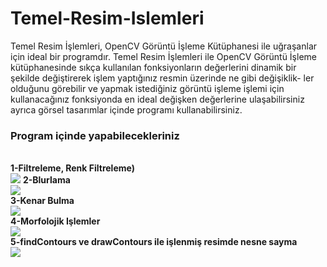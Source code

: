 # Temel-Resim-Islemleri
Temel Resim İşlemleri, OpenCV Görüntü İşleme Kütüphanesi ile uğraşanlar için ideal bir programdır. Temel Resim İşlemleri ile OpenCV Görüntü İşleme kütüphanesinde sıkça kullanılan fonksiyonların değerlerini dinamik bir şekilde değiştirerek işlem yaptığınız resmin üzerinde ne gibi değişiklik- ler olduğunu görebilir ve yapmak istediğiniz görüntü işleme işlemi için kullanacağınız fonksiyonda en ideal değişken değerlerine ulaşabilirsiniz ayrıca görsel tasarımlar içinde programı kullanabilirsiniz.
<br>
<h3>Program içinde yapabilecekleriniz</h3>
<br>
<b>1-Filtreleme, Renk Filtreleme)</b>
<br>
<img src='https://user-images.githubusercontent.com/79594881/153723336-467a05f9-2979-43bc-99ee-9f3b662d61cc.jpg'/>
<b>2-Blurlama</b>
<br>
<img src='https://user-images.githubusercontent.com/79594881/153723380-5de297cc-04ae-45de-9068-f46827621d4d.jpg'/>
<br>
<b>3-Kenar Bulma</b>
<br>
<img src='https://user-images.githubusercontent.com/79594881/153723387-d1bd1778-e52f-4731-bfce-c81d936dbe3e.jpg'/>
<br>
<b>4-Morfolojik Işlemler</b>
<br>
<img src='https://user-images.githubusercontent.com/79594881/153723417-4ba24453-62a4-463d-b363-4b36360e5ca8.jpg'/>
<br>
<b>5-findContours ve drawContours ile işlenmiş resimde nesne sayma</b>
<br>
<img src='https://user-images.githubusercontent.com/79594881/153723434-036847c9-7687-445e-b56d-0c95dcb87e60.jpg'/>
